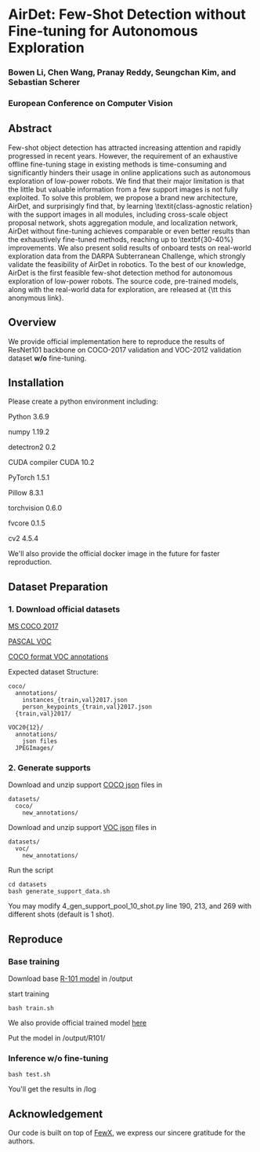# AirDet: Few-Shot Detection without Fine-tuning for Autonomous Exploration

### Bowen Li, Chen Wang, Pranay Reddy, Seungchan Kim, and Sebastian Scherer

### European Conference on Computer Vision

###  

## Abstract

Few-shot object detection has attracted increasing attention and rapidly progressed in recent years. However, the requirement of an exhaustive offline fine-tuning stage in existing methods is time-consuming and significantly hinders their usage in online applications such as autonomous exploration of low-power robots. We find that their major limitation is that the little but valuable information from a few support images is not fully exploited. To solve this problem, we propose a brand new architecture, AirDet, and surprisingly find that, by learning \textit{class-agnostic relation} with the support images in all modules, including cross-scale object proposal network, shots aggregation module, and localization network, AirDet without fine-tuning achieves comparable or even better results than the exhaustively fine-tuned methods, reaching up to \textbf{30-40\%} improvements. We also present solid results of onboard tests on real-world exploration data from the DARPA Subterranean Challenge, which strongly validate the feasibility of AirDet in robotics. To the best of our knowledge, AirDet is the first feasible few-shot detection method for autonomous exploration of low-power robots. The source code, pre-trained models, along with the real-world data for exploration, are released at {\tt this anonymous link}.



## Overview

We provide official implementation here to reproduce the results of ResNet101 backbone on COCO-2017 validation and VOC-2012 validation dataset **w/o** fine-tuning.



## Installation

Please create a python environment including:

Python                  3.6.9

numpy                   1.19.2

detectron2              0.2

CUDA compiler           CUDA 10.2

PyTorch                 1.5.1

Pillow                  8.3.1

torchvision             0.6.0

fvcore                  0.1.5

cv2                     4.5.4

We'll also provide the official docker image in the future for faster reproduction.



## Dataset Preparation

### 1. Download official datasets

[MS COCO 2017](https://cocodataset.org/#home)

[PASCAL VOC](http://host.robots.ox.ac.uk/pascal/VOC/)

[COCO format VOC annotations](https://s3.amazonaws.com/images.cocodataset.org/external/external_PASCAL_VOC.zip)

Expected dataset Structure:

```shell
coco/
  annotations/
    instances_{train,val}2017.json
    person_keypoints_{train,val}2017.json
  {train,val}2017/
```

```shell
VOC20{12}/
  annotations/
  	json files
  JPEGImages/
```

### 2. Generate supports 

Download and unzip support [COCO json](https://mega.nz/file/QEETwCLJ#A8m0R7NhJ-MUNuT1fhzEgRIg6t5R69u5rAaBHTsqgUw) files in

```shell
datasets/
  coco/
    new_annotations/
```

Download and unzip support [VOC json](https://mega.nz/file/BBcjjYwY#1S3Utg99D_WyfzN5qq0UfeuFrlh7Eum2jZs9U7GHhJY) files in

```shell
datasets/
  voc/
    new_annotations/
```

Run the script

```shell
cd datasets
bash generate_support_data.sh
```

You may modify 4_gen_support_pool_10_shot.py line 190, 213, and 269 with different shots (default is 1 shot).



## Reproduce

### Base training

Download base [R-101 model](https://dl.fbaipublicfiles.com/detectron2/ImageNetPretrained/MSRA/R-101.pkl) in /output

start training

```shell
bash train.sh
```

We also provide official trained model [here](https://mega.nz/file/1YcBWQ4R#mCtaHS9RE2pzmPlAmOAAtk-IghBNiW95oSX4Lfktw4Y)

Put the model in /output/R101/

### Inference w/o fine-tuning

```shell
bash test.sh
```

You'll get the results in /log



## Acknowledgement

Our code is built on top of [FewX](https://github.com/fanq15/FewX), we express our sincere gratitude for the authors.
